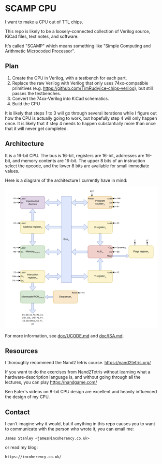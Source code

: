 # SCAMP CPU

I want to make a CPU out of TTL chips.

This repo is likely to be a loosely-connected collection of Verilog source, KiCad files, text notes,
and software.

It's called "SCAMP" which means something like "Simple Computing and Arithmetic Microcoded Processor".

## Plan

1. Create the CPU in Verilog, with a testbench for each part.
2. Replace the raw Verilog with Verilog that only uses 74xx-compatible primitives
   (e.g. https://github.com/TimRudy/ice-chips-verilog), but still passes the testbenches.
3. Convert the 74xx-Verilog into KiCad schematics.
4. Build the CPU

It is likely that steps 1 to 3 will go through several iterations while I figure out how
the CPU is actually going to work, but hopefully step 4 will only happen once. It is likely
that if step 4 needs to happen substantially more than once that it will never get completed.

## Architecture

It is a 16-bit CPU. The bus is 16-bit, registers are 16-bit, addresses are 16-bit, and memory contents are
16-bit. The upper 8 bits of an instruction select the opcode, and the lower 8 bits are available
for small immediate values.

Here is a diagram of the architecture I currently have in mind:

![](doc/architecture.png)

For more information, see [doc/UCODE.md](doc/UCODE.md) and [doc/ISA.md](doc/ISA.md).

## Resources

I thoroughly recommend the Nand2Tetris course. https://nand2tetris.org/

If you want to do the exercises from Nand2Tetris without learning what a hardware-description language
is, and without going through all the lectures, you can play https://nandgame.com/

Ben Eater's videos on 8-bit CPU design are excellent and heavily influenced
the design of my CPU.

## Contact

I can't imagine why it would, but if anything in this repo causes you to want to communicate with
the person who wrote it, you can email me:

    James Stanley <james@incoherency.co.uk>

or read my blog:

    https://incoherency.co.uk/
